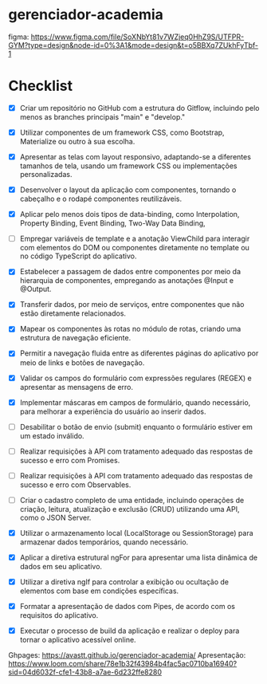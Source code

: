 # gerenciador-academia


figma: https://www.figma.com/file/SoXNbYt81v7WZjeq0HhZ9S/UTFPR-GYM?type=design&node-id=0%3A1&mode=design&t=o5BBXq7ZUkhFyTbf-1

# Checklist
- [x] Criar um repositório no GitHub com a estrutura do Gitflow, incluindo pelo menos as branches principais "main" e "develop."
- [x] Utilizar componentes de um framework CSS, como Bootstrap, Materialize ou outro à sua escolha.
- [x] Apresentar as telas com layout responsivo, adaptando-se a diferentes tamanhos de tela, usando um framework CSS ou implementações personalizadas.
- [x] Desenvolver o layout da aplicação com componentes, tornando o cabeçalho e o rodapé componentes reutilizáveis.
- [x] Aplicar pelo menos dois tipos de data-binding, como Interpolation, Property Binding, Event Binding, Two-Way Data Binding,
- [ ] Empregar variáveis de template e a anotação ViewChild para interagir com elementos do DOM ou componentes diretamente no template ou no código TypeScript do aplicativo.
- [x] Estabelecer a passagem de dados entre componentes por meio da hierarquia de componentes, empregando as anotações @Input e @Output.
- [x] Transferir dados, por meio de serviços, entre componentes que não estão diretamente relacionados.
- [x] Mapear os componentes às rotas no módulo de rotas, criando uma estrutura de navegação eficiente.
- [x] Permitir a navegação fluida entre as diferentes páginas do aplicativo por meio de links e botões de navegação.
- [x] Validar os campos do formulário com expressões regulares (REGEX) e apresentar as mensagens de erro.
- [x] Implementar máscaras em campos de formulário, quando necessário, para melhorar a experiência do usuário ao inserir dados.
- [ ] Desabilitar o botão de envio (submit) enquanto o formulário estiver em um estado inválido.
- [ ] Realizar requisições à API com tratamento adequado das respostas de sucesso e erro com Promises.
- [ ] Realizar requisições à API com tratamento adequado das respostas de sucesso e erro com Observables.
- [ ] Criar o cadastro completo de uma entidade, incluindo operações de criação, leitura, atualização e exclusão (CRUD) utilizando uma API, como o JSON Server.
- [x] Utilizar o armazenamento local (LocalStorage ou SessionStorage) para armazenar dados temporários, quando necessário.
- [x] Aplicar a diretiva estrutural ngFor para apresentar uma lista dinâmica de dados em seu aplicativo.
- [x] Utilizar a diretiva ngIf para controlar a exibição ou ocultação de elementos com base em condições específicas.
- [x] Formatar a apresentação de dados com Pipes, de acordo com os requisitos do aplicativo.
- [x] Executar o processo de build da aplicação e realizar o deploy para tornar o aplicativo acessível online.


Ghpages: https://avastt.github.io/gerenciador-academia/
Apresentação: https://www.loom.com/share/78e1b32f43984b4fac5ac0710ba16940?sid=04d6032f-cfe1-43b8-a7ae-6d232ffe8280

